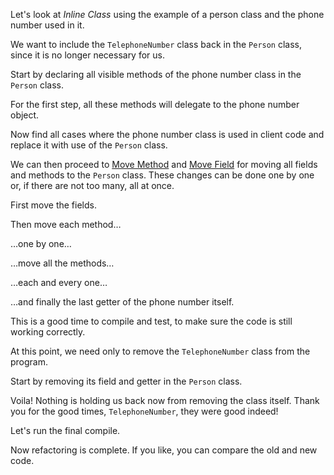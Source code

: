Let's look at <i>Inline Class</i> using the example of a person class and the phone number used in it.

We want to include the <code>TelephoneNumber</code> class back in the <code>Person</code> class, since it is no longer necessary for us.

Start by declaring all visible methods of the phone number class in the <code>Person</code> class.

For the first step, all these methods will delegate to the phone number object.

Now find all cases where the phone number class is used in client code and replace it with use of the <code>Person</code> class.

We can then proceed to <a href="/move-method">Move Method</a> and <a href="/move-field">Move Field</a> for moving all fields and methods to the <code>Person</code> class. These changes can be done one by one or, if there are not too many, all at once.

First move the fields.

Then move each method…

…one by one…

…move all the methods…

…each and every one…

…and finally the last getter of the phone number itself.

This is a good time to compile and test, to make sure the code is still working correctly.

At this point, we need only to remove the <code>TelephoneNumber</code> class from the program.

Start by removing its field and getter in the <code>Person</code> class.

Voila! Nothing is holding us back now from removing the class itself. Thank you for the good times, <code>TelephoneNumber</code>, they were good indeed!

Let's run the final compile.

Now refactoring is complete. If you like, you can compare the old and new code.